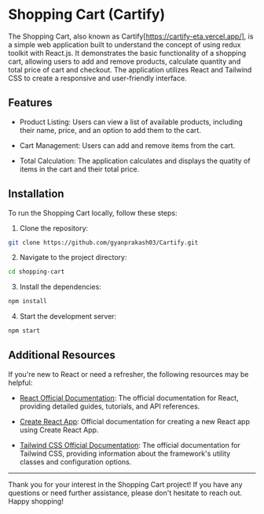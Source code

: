 # Shopping Cart (Cartify)

The Shopping Cart, also known as Cartify[https://cartify-eta.vercel.app/], is a simple web application built to understand the concept of using redux toolkit with React.js. It demonstrates the basic functionality of a shopping cart, allowing users to add and remove products, calculate quantity and total price of cart and checkout. The application utilizes React and Tailwind CSS to create a responsive and user-friendly interface.

## Features

-   Product Listing: Users can view a list of available products, including their name, price, and an option to add them to the cart.

-   Cart Management: Users can add and remove items from the cart.

-   Total Calculation: The application calculates and displays the quatity of items in the cart and their total price.

## Installation

To run the Shopping Cart locally, follow these steps:

1. Clone the repository:

```bash
git clone https://github.com/gyanprakash03/Cartify.git
```

2. Navigate to the project directory:

```bash
cd shopping-cart
```

3. Install the dependencies:

```bash
npm install
```

4. Start the development server:

```bash
npm start
```

## Additional Resources

If you're new to React or need a refresher, the following resources may be helpful:

-   [React Official Documentation](https://reactjs.org/docs): The official documentation for React, providing detailed guides, tutorials, and API references.

-   [Create React App](https://create-react-app.dev/docs/getting-started/): Official documentation for creating a new React app using Create React App.

-   [Tailwind CSS Official Documentation](https://tailwindcss.com/docs): The official documentation for Tailwind CSS, providing information about the framework's utility classes and configuration options.

---

Thank you for your interest in the Shopping Cart project! If you have any questions or need further assistance, please don't hesitate to reach out. Happy shopping!
